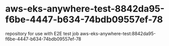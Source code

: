 # aws-eks-anywhere-test-8842da95-f6be-4447-b634-74bdb09557ef-78
repository for use with E2E test job aws-eks-anywhere-test:8842da95-f6be-4447-b634-74bdb09557ef-78
